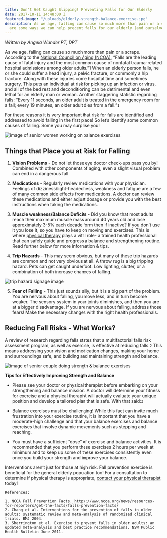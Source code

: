 ```yaml
---
title: Don't Get Caught Slipping! Preventing Falls for Our Elderly
date: 2017-10-11 14:48:00 Z
featured-image: "/uploads/elderly-strength-balance-exercise.jpg"
description: As we age, falling can cause so much more than pain or a scrape. Here
  are some ways we can help precent falls for our elderly (and ourselves)!
---
```


*Written by Angela Wunder PT, DPT*

As we age, falling can cause so much more than pain or a scrape. According to the [National Council on Aging (NCOA)](https://www.ncoa.org/), “Falls are the leading cause of fatal injury and the most common cause of nonfatal trauma-related hospital admissions among older adults.”1 When an elderly person falls, he or she could suffer a head injury, a pelvic fracture, or commonly a hip fracture. Along with these injuries come hospital time and sometimes surgery. This puts an individual at risk for picking up an infection or virus, and all of the bed rest and deconditioning can be detrimental and even lethal for an elderly man or woman. Another staggering statistic regarding falls: “Every 11 seconds, an older adult is treated in the emergency room for a fall; every 19 minutes, an older adult dies from a fall.”`1`

For these reasons it is very important that risk for falls are identified and addressed to avoid falling in the first place! So let’s identify some common causes of falling. Some you may surprise you!

![image of senior women working on balance exercises](http://www.hermistonherald.com/storyimage/HH/20150327/ARTICLE/150329916/EP/1/1/EP-150329916.jpg&MaxW=600 "Seniors Working on Balance")

## Things that Place you at Risk for Falling

1. **Vision Problems** - Do not let those eye doctor check-ups pass you by! Combined with other components of aging, even a slight visual problem can end in a dangerous fall

2. **Medications** - Regularly review medications with your physician. Feelings of dizziness/light-headedness, weakness and fatigue are a few of many common side effects from medications. A doctor can review these medications and either adjust dosage or provide you with the best instructions when taking the medications.

3. **Muscle weakness/Balance Deficits** - Did you know that most adults reach their maximum muscle mass around 40 years old and lose approximately 3-5% each decade form then if inactive? If you don’t use it you lose it, so you have to keep on moving and exercises. This is where [physical therapy](/) plays a vital role- a trained health professional that can safely guide and progress a balance and strengthening routine. Read further below for more information & tips.

4. **Trip Hazards** - This may seem obvious, but many of these trip hazards are common and not very obvious at all. A throw rug is a big tripping hazard. Pets can get caught underfoot. Low lighting, clutter, or a combination of both increase chances of falling.

![trip hazard signage image](http://d2e17bkrkslpjg.cloudfront.net/getty/medium/getty-3218-149722155.jpg "Trip Hazard Signage")

5. **Fear of Falling** - This just sounds silly, but it is a big part of the problem. You are nervous about falling, you move less, and in turn become weaker. The sensory system in your joints diminishes, and then you are at a bigger disadvantage. If you are nervous about falling, address those fears! Make the necessary changes with the right health professionals.

## Reducing Fall Risks - What Works?

A review of research regarding falls states that a multifactorial falls risk assessment program, as well as exercise, is effective at reducing falls.`2` This means addressing your vision and medication changes, making your home and surroundings safe, and building and maintaining strength and balance.

![image of senior couple doing strength & balance exercises](https://i.pinimg.com/originals/8d/66/e5/8d66e5e13dae0fa4a96cc4a4430b2639.jpg "Improving Strength & Balance for Elderly")

**Tips for Effectively Improving Strength and Balance**

* Please see your doctor or physical therapist before embarking on your strengthening and balance mission. A doctor will determine your fitness for exercise and a physical therapist will actually evaluate your unique position and develop a tailored plan that is safe. With that said:`3`

* Balance exercises must be challenging! While this fact can invite much frustration into your exercise routine, it is important that you have a moderate-high challenge and that your balance exercises and balance exercises that involve dynamic movements such as stepping and reaching.

* You must have a sufficient “dose” of exercise and balance activities. It is recommended that you perform these exercises 2 hours per week at minimum and to keep up some of these exercises consistently even once you build your strength and improve your balance.

Interventions aren’t just for those at high risk. Fall prevention exercise is beneficial for the general elderly population too! For a consultation to determine if physical therapy is appropriate, [contact your physical therapist](#contact) today!

    References:
    
    1. NCOA Fall Prevention Facts. https://www.ncoa.org/news/resources-for-reporters/get-the-facts/falls-prevention-facts/
    2. Chang et al. Interventions for the prevention of falls in older adults: systematic review and meta-analysis of randomised clinical trials. BMJ 2004.
    3. Sherrington et al. Exercise to prevent falls in older adults: an updated meta-analysis and best practice recommendations. NSW Public Health Bulletin June 2011. 